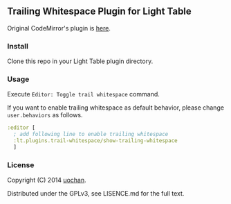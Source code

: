 ## Trailing Whitespace Plugin for Light Table

Original CodeMirror's plugin is [here](http://codemirror.net/addon/edit/trailingspace.js).

### Install

Clone this repo in your Light Table plugin directory.

### Usage

Execute `Editor: Toggle trail whitespace` command.

If you want to enable trailing whitespace as default behavior,
please change `user.behaviors` as follows.

```clojure
:editor [
  ; add following line to enable trailing whitespace
  :lt.plugins.trail-whitespace/show-trailing-whitespace
  ]
```


### License

Copyright (C) 2014 [uochan](http://twitter.com/uochan).

Distributed under the GPLv3, see LISENCE.md for the full text.
